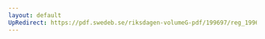 ```yaml
---
layout: default
UpRedirect: https://pdf.swedeb.se/riksdagen-volumeG-pdf/199697/reg_199697/reg_199697_0392.pdf
---
```

